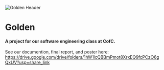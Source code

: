 ![Golden Header](https://imgur.com/a/rdt8RRB "Golden")

# Golden

#### A project for our software engineering class at CofC. 

See our documention, final report, and poster here: https://drive.google.com/drive/folders/1hW1lcQBBmPmot8XrxEQ9fcPCzO6gQxUV?usp=share_link
